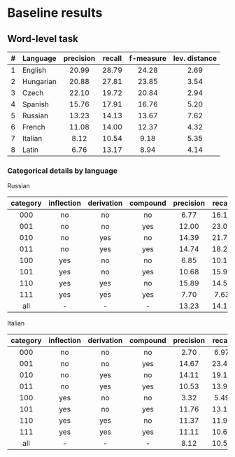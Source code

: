 # Baseline results

## Word-level task

| # | Language  | precision | recall | f-measure | lev. distance        |
|:-:|-----------|:---------:|:------:|:---------:|:--------------------:|
| 1 | English   |   20.99   |  28.79 |   24.28   |         2.69         |
| 2 | Hungarian |   20.88   |  27.81 |   23.85   |         3.54         |
| 3 | Czech     |   22.10   |  19.72 |   20.84   |         2.94         |
| 4 | Spanish   |   15.76   |  17.91 |   16.76   |         5.20         |
| 5 | Russian   |   13.23   |  14.13 |   13.67   |         7.62         |
| 6 | French    |   11.08   |  14.00 |   12.37   |         4.32         |
| 7 | Italian   |    8.12   |  10.54 |    9.18   |         5.35         |
| 8 | Latin     |    6.76   |  13.17 |    8.94   |         4.14         |

### Categorical details by language

Russian

| category | inflection | derivation | compound | precision | recall | f_measure | distance |
|:--------:|:----------:|:----------:|:--------:|:---------:|:------:|:---------:|:--------:|
|    000   |     no     |     no     |    no    |    6.77   |  16.10 |    9.53   |   1.38   |
|    001   |     no     |     no     |    yes   |   12.00   |  23.08 |   15.79   |   2.92   |
|    010   |     no     |     yes    |    no    |   14.39   |  21.71 |   17.31   |   4.62   |
|    011   |     no     |     yes    |    yes   |   14.74   |  18.25 |   16.31   |   7.12   |
|    100   |     yes    |     no     |    no    |    6.85   |  10.19 |    8.19   |   5.85   |
|    101   |     yes    |     no     |    yes   |   10.68   |  15.99 |   12.80   |   6.06   |
|    110   |     yes    |     yes    |    no    |   15.89   |  14.55 |   15.19   |   8.94   |
|    111   |     yes    |     yes    |    yes   |    7.70   |  7.63  |    7.66   |   9.61   |
|    all   |      -     |      -     |     -    |   13.23   |  14.13 |   13.67   |   7.62   |

Italian

| category | inflection | derivation | compound | precision | recall | f_measure | distance |
|:--------:|:----------:|:----------:|:--------:|:---------:|:------:|:---------:|:--------:|
|    000   |     no     |     no     |    no    |    2.70   |  6.97  |    3.89   |   1.59   |
|    001   |     no     |     no     |    yes   |   14.67   |  23.40 |   18.03   |   3.11   |
|    010   |     no     |     yes    |    no    |   14.11   |  19.16 |   16.25   |   3.77   |
|    011   |     no     |     yes    |    yes   |   10.53   |  13.95 |   12.00   |   5.79   |
|    100   |     yes    |     no     |    no    |    3.32   |  5.49  |    4.14   |   4.87   |
|    101   |     yes    |     no     |    yes   |   11.76   |  13.19 |   12.44   |   4.47   |
|    110   |     yes    |     yes    |    no    |   11.37   |  11.97 |   11.66   |   6.56   |
|    111   |     yes    |     yes    |    yes   |   11.11   |  10.64 |   10.87   |   7.09   |
|    all   |      -     |      -     |     -    |    8.12   |  10.54 |    9.18   |   5.35   |

